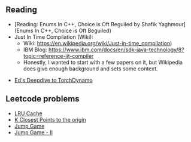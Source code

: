 ## Reading

* [Reading: Enums In C++, Choice is Oft Beguiled by Shafik Yaghmour](Enums In C++, Choice is Oft Beguiled)
* Just In Time Compilation (Wiki):
  - Wiki: https://en.wikipedia.org/wiki/Just-in-time_compilation)
  - IBM Blog: https://www.ibm.com/docs/en/sdk-java-technology/8?topic=reference-jit-compiler
  - Honestly, I wanted to start with a few papers on it, but Wikipedia does give enough background and sets some context.
- [Ed's Deepdive to TorchDynamo](https://www.youtube.com/watch?v=egZB5Uxki0I)

## Leetcode problems

* [LRU Cache](https://leetcode.com/problems/lru-cache/)
* [K Closest Points to the origin](https://leetcode.com/problems/k-closest-points-to-origin/)
* [Jump Game](https://leetcode.com/problems/jump-game/)
* [Jump Game - II](https://leetcode.com/problems/jump-game-ii/)
